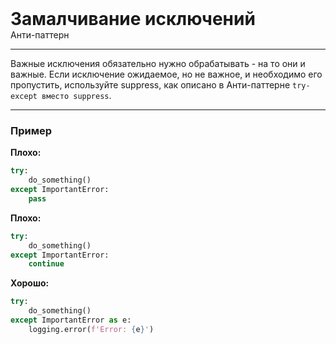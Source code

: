 
<div>
    <h1 style="margin: 0;">Замалчивание исключений</h1>
    <p style="margin: 0;">Анти-паттерн</p>
</div>

***

Важные исключения обязательно нужно обрабатывать - на то они и важные.
Если исключение ожидаемое, но не важное, и необходимо его пропустить, используйте suppress, как описано в Анти-паттерне `try-except вместо suppress`.

***

### Пример 

**Плохо:**
```python
try:
    do_something()
except ImportantError:
    pass
```
**Плохо:**
```python
try:
    do_something()
except ImportantError:
    continue
```
**Хорошо:**
```python
try:
    do_something()
except ImportantError as e:
    logging.error(f'Error: {e}')
```


